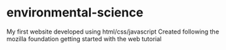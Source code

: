 # environmental-science
My first website developed using html/css/javascript
Created following the mozilla foundation getting started with the web tutorial
